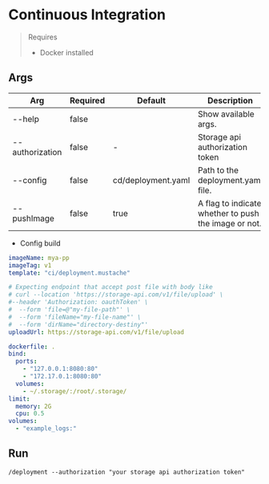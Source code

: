 # Continuous Integration

> Requires
> - Docker installed

## Args

| Arg             | Required | Default            | Description                                          |
|-----------------|----------|--------------------|------------------------------------------------------|
| --help          | false    |                    | Show available args.                                 |
| --authorization | false    | -                  | Storage api authorization token                      |
| --config        | false    | cd/deployment.yaml | Path to the deployment.yaml file.                    |
| --pushImage     | false    | true               | A flag to indicate whether to push the image or not. |

- Config build

```yaml
imageName: mya-pp
imageTag: v1
template: "ci/deployment.mustache"

# Expecting endpoint that accept post file with body like
# curl --location 'https://storage-api.com/v1/file/upload' \
#--header 'Authorization: oauthToken' \
#  --form 'file=@"my-file-path"' \
#  --form 'fileName="my-file-name"' \
#  --form 'dirName="directory-destiny"'
uploadUrl: https://storage-api.com/v1/file/upload

dockerfile: .
bind:
  ports:
    - "127.0.0.1:8080:80"
    - "172.17.0.1:8080:80"
  volumes:
    - ~/.storage/:/root/.storage/
limit:
  memory: 2G
  cpu: 0.5
volumes:
  - "example_logs:"
```

## Run

```shell
/deployment --authorization "your storage api authorization token"
```

